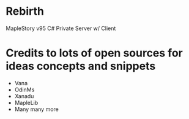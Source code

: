 # Rebirth
MapleStory v95 C# Private Server w/ Client

# Credits to lots of open sources for ideas concepts and snippets
* Vana
* OdinMs
* Xanadu
* MapleLib
* Many many more
